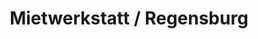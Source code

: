 ---
title: "Mietwerkstatt / Regensburg"
url: /alteglofsheim/mietwerkstatt-regensburg/
shop: Autowerkstatt
---